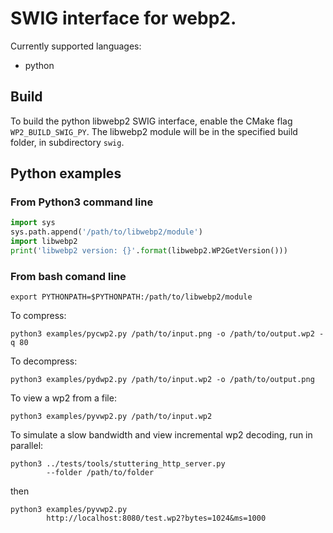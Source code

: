 # SWIG interface for webp2.

Currently supported languages:

*   python

## Build

To build the python libwebp2 SWIG interface, enable the CMake flag
`WP2_BUILD_SWIG_PY`. The libwebp2 module will be in the specified build folder, in
subdirectory `swig`.

## Python examples

### From Python3 command line

```python
import sys
sys.path.append('/path/to/libwebp2/module')
import libwebp2
print('libwebp2 version: {}'.format(libwebp2.WP2GetVersion()))
```

### From bash comand line

    export PYTHONPATH=$PYTHONPATH:/path/to/libwebp2/module

To compress:

    python3 examples/pycwp2.py /path/to/input.png -o /path/to/output.wp2 -q 80

To decompress:

    python3 examples/pydwp2.py /path/to/input.wp2 -o /path/to/output.png

To view a wp2 from a file:

    python3 examples/pyvwp2.py /path/to/input.wp2

To simulate a slow bandwidth and view incremental wp2 decoding, run in parallel:

    python3 ../tests/tools/stuttering_http_server.py
            --folder /path/to/folder

then

    python3 examples/pyvwp2.py
            http://localhost:8080/test.wp2?bytes=1024&ms=1000
